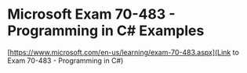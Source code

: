 # Microsoft Exam 70-483 - Programming in C# Examples

[https://www.microsoft.com/en-us/learning/exam-70-483.aspx](Link to Exam 70-483 - Programming in C#)
